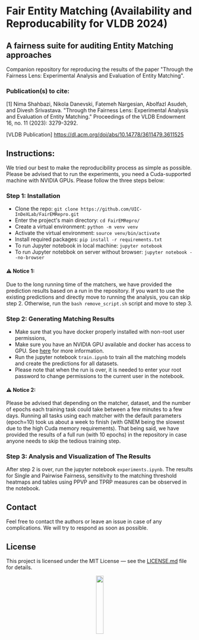 # Fair Entity Matching (Availability and Reproducability for VLDB 2024)

## A fairness suite for auditing Entity Matching approaches
Companion repository for reproducing the results of the paper "Through the Fairness Lens: Experimental Analysis and Evaluation of Entity Matching".

### Publication(s) to cite:
[1] Nima Shahbazi, Nikola Danevski, Fatemeh Nargesian, Abolfazl Asudeh, and Divesh Srivastava. "Through the Fairness Lens: Experimental Analysis and Evaluation of Entity Matching." Proceedings of the VLDB Endowment 16, no. 11 (2023): 3279-3292.

[VLDB Publication] <a href="https://dl.acm.org/doi/abs/10.14778/3611479.3611525">https://dl.acm.org/doi/abs/10.14778/3611479.3611525</a> <be>

## Instructions:
We tried our best to make the reproducibility process as simple as possible. Please be advised that to run the experiments, you need a Cuda-supported machine with NVIDIA GPUs. Please follow the three steps below:

 
### Step 1: Installation
- Clone the repo: ```git clone https://github.com/UIC-InDeXLab/FairEMRepro.git```
- Enter the project's main directory: ```cd FairEMRepro/```
- Create a virtual environment: ```python -m venv venv```
- Activate the virtual environment: ```source venv/bin/activate``` 
- Install required packages: ```pip install -r requirements.txt```
- To run Jupyter notebook in local machine: ```jupyter notebook```
- To run Jupyter notebbok on server without browser: ```jupyter notebook --no-browser```

#### :warning: Notice 1:
Due to the long running time of the matchers, we have provided the prediction results based on a run in the repository. If you want to use the existing predictions and directly move to running the analysis, you can skip step 2. Otherwise, run the ```bash remove_script.sh``` script and move to step 3.

### Step 2:  Generating Matching Results
- Make sure that you have docker properly installed with non-root user permissions, 
- Make sure you have an NVIDIA GPU available and docker has access to GPU. See [here](https://docs.docker.com/config/containers/resource_constraints/#gpu) for more information.
- Run the jupyter notebook ```train.ipynb``` to train all the matching models and create the predictions for all datasets.
- Please note that when the run is over, it is needed to enter your root password to change permissions to the current user in the notebook.

#### :warning: Notice 2:
Please be advised that depending on the matcher, dataset, and the number of epochs each training task could take between a few minutes to a few days. Running all tasks using each matcher with the default parameters (epoch=10) took us about a week to finish (with GNEM being the slowest due to the high Cuda memory requirements). That being said, we have provided the results of a full run (with 10 epochs) in the repository in case anyone needs to skip the tedious training step.

### Step 3: Analysis and Visualization of The Results
After step 2 is over, run the jupyter notebook ```experiments.ipynb```. The results for Single and Pairwise Fairness, sensitivity to the matching threshold heatmaps and tables using PPVP and TPRP measures can be observed in the notebook.

## Contact
Feel free to contact the authors or leave an issue in case of any complications. We will try to respond as soon as possible.

## License

This project is licensed under the MIT License &mdash; see the [LICENSE.md](LICENSE.md) file for details.

<p align="center"><img width="20%" src="https://www.cs.uic.edu/~indexlab/imgs/InDeXLab2.gif"></p>
